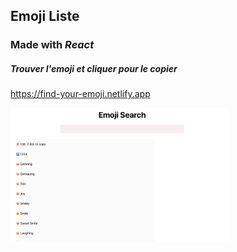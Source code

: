 ## Emoji Liste

### Made with _React_

##### Trouver l'emoji et cliquer pour le copier

https://find-your-emoji.netlify.app

  <img src="./picture.png" width="350" alt="Netflix movies">
